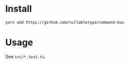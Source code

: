 # Install

```
yarn add https://github.com/nullabletypo/command-bus
```

# Usage

See `src/*.test.ts`.
